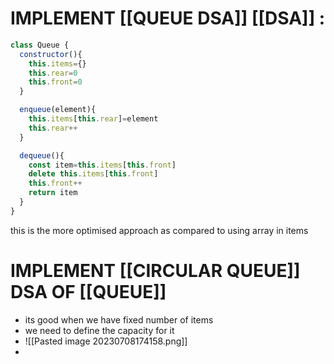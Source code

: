 
# IMPLEMENT [[QUEUE DSA]] [[DSA]] :

```JAVASCRIPT
class Queue {
  constructor(){
    this.items={}
    this.rear=0
    this.front=0
  }

  enqueue(element){
    this.items[this.rear]=element
    this.rear++
  }

  dequeue(){
    const item=this.items[this.front]
    delete this.items[this.front]
    this.front++
    return item
  } 
}
```

this is the more optimised approach as compared to using array in items

# IMPLEMENT  [[CIRCULAR QUEUE]] DSA OF [[QUEUE]]

* its good when we have fixed number of items
* we need to define the capacity for it 
* ![[Pasted image 20230708174158.png]]
* 